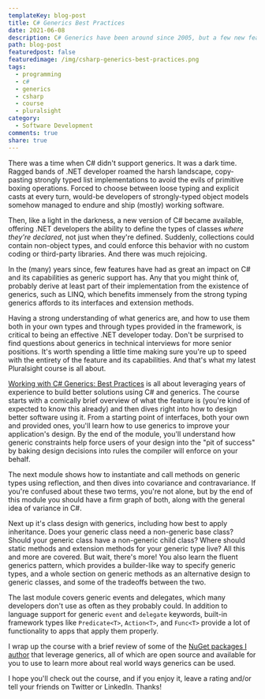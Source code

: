 ```yaml
---
templateKey: blog-post
title: C# Generics Best Practices
date: 2021-06-08
description: C# Generics have been around since 2005, but a few new features have been added over the years, along with a bunch of built-in classes that leverage the feature. This article provides an overview of my latest Pluralsight course, which reviews proven best practices for leveraging generics in your C# and .NET applications.
path: blog-post
featuredpost: false
featuredimage: /img/csharp-generics-best-practices.png
tags:
  - programming
  - c#
  - generics
  - csharp
  - course
  - pluralsight
category:
  - Software Development
comments: true
share: true
---
```


There was a time when C# didn't support generics. It was a dark time. Ragged bands of .NET developer roamed the harsh landscape, copy-pasting strongly typed list implementations to avoid the evils of primitive boxing operations. Forced to choose between loose typing and explicit casts at every turn, would-be developers of strongly-typed object models somehow managed to endure and ship (mostly) working software.

Then, like a light in the darkness, a new version of C# became available, offering .NET developers the ability to define the types of classes *where they're declared*, not just when they're defined. Suddenly, collections could contain non-object types, and could enforce this behavior with no custom coding or third-party libraries. And there was much rejoicing.

In the (many) years since, few features have had as great an impact on C# and its capabilities as generic support has. Any that you might think of, probably derive at least part of their implementation from the existence of generics, such as LINQ, which benefits immensely from the strong typing generics affords to its interfaces and extension methods.

Having a strong understanding of what generics are, and how to use them both in your own types and through types provided in the framework, is critical to being an effective .NET developer today. Don't be surprised to find questions about generics in technical interviews for more senior positions. It's worth spending a little time making sure you're up to speed with the entirety of the feature and its capabilities. And that's what my latest Pluralsight course is all about.

[Working with C# Generics: Best Practices](https://www.pluralsight.com/courses/working-c-sharp-generics-best-practices) is all about leveraging years of experience to build better solutions using C# and generics. The course starts with a comically brief overview of what the feature is (you're kind of expected to know this already) and then dives right into how to design better software using it. From a starting point of interfaces, both your own and provided ones, you'll learn how to use generics to improve your application's design. By the end of the module, you'll understand how generic constraints help force users of your design into the "pit of success" by baking design decisions into rules the compiler will enforce on your behalf.

The next module shows how to instantiate and call methods on generic types using reflection, and then dives into covariance and contravariance. If you're confused about these two terms, you're not alone, but by the end of this module you should have a firm graph of both, along with the general idea of variance in C#.

Next up it's class design with generics, including how best to apply inheritance. Does your generic class need a non-generic base class? Should your generic class have a non-generic child class? Where should static methods and extension methods for your generic type live? All this and more are covered. But wait, there's more! You also learn the fluent generics pattern, which provides a builder-like way to specify generic types, and a whole section on generic methods as an alternative design to generic classes, and some of the tradeoffs between the two.

The last module covers generic events and delegates, which many developers don't use as often as they probably could. In addition to language support for generic `event` and `delegate` keywords, built-in framework types like `Predicate<T>`, `Action<T>`, and `Func<T>` provide a lot of functionality to apps that apply them properly.

I wrap up the course with a brief review of some of the [NuGet packages I author](https://www.nuget.org/profiles/ardalis) that leverage generics, all of which are open source and available for you to use to learn more about real world ways generics can be used.

I hope you'll check out the course, and if you enjoy it, leave a rating and/or tell your friends on Twitter or LinkedIn. Thanks!
